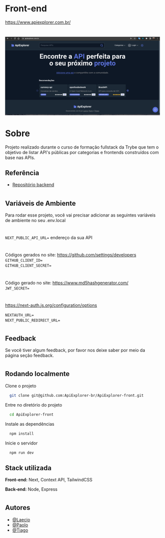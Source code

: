 # Front-end 
https://www.apiexplorer.com.br/

#
![Página Inicial](./public/images/pagina.png)

# Sobre

Projeto realizado durante o curso de formação fullstack da Trybe que tem o objetivo de listar API's públicas por categorias e frontends construídos com base nas APIs.


## Referência

 - [Repositório backend](https://github.com/ApiExplorer-br/ApiExplorer-api)
#
## Variáveis de Ambiente

Para rodar esse projeto, você vai precisar adicionar as seguintes variáveis de ambiente no seu .env.local
#
`NEXT_PUBLIC_API_URL=` endereço da sua API
#
Códigos gerados no site: https://github.com/settings/developers \
`GITHUB_CLIENT_ID=`\
`GITHUB_CLIENT_SECRET=`
#
Código gerado no site: https://www.md5hashgenerator.com/ \
`JWT_SECRET=` 
#
https://next-auth.js.org/configuration/options 

`NEXTAUTH_URL=`\
`NEXT_PUBLIC_REDIRECT_URL=`
#

## Feedback

Se você tiver algum feedback, por favor nos deixe saber por meio da página seção feedback.

#
## Rodando localmente

Clone o projeto

```bash
  git clone git@github.com:ApiExplorer-br/ApiExplorer-front.git
```

Entre no diretório do projeto

```bash
  cd ApiExplorer-front
```

Instale as dependências

```bash
  npm install
```

Inicie o servidor

```bash
  npm run dev
```


## Stack utilizada

**Front-end:** Next, Context API, TailwindCSS

**Back-end:** Node, Express

#
## Autores

- [@Laecio](https://github.com/Laecio12)
- [@Paolo](https://github.com/paolofullone)
- [@Tiago](https://github.com/thiagodanobrega)

